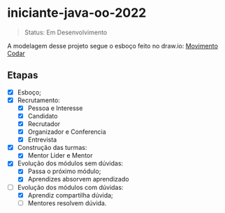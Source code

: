 # iniciante-java-oo-2022

> Status: Em Desenvolvimento

A modelagem desse projeto segue o esboço feito no draw.io:
[Movimento Codar](https://drive.google.com/file/d/1JTykce0otRLihWIxCL6onYFPwS3FzOl_/view?usp=sharing)

## Etapas
- [x] Esboço;
- [x] Recrutamento:
    - [x] Pessoa e Interesse
    - [x] Candidato
    - [x] Recrutador
    - [x] Organizador e Conferencia
    - [x] Entrevista
- [x] Construção das turmas:
    - [x] Mentor Lider e Mentor
- [x] Evolução dos módulos sem dúvidas:
    - [x] Passa o próximo módulo;
    - [x] Aprendizes absorvem aprendizado
- [ ] Evolução dos módulos com dúvidas:
    - [x] Aprendiz compartilha dúvida;
    - [ ] Mentores resolvem dúvida.
